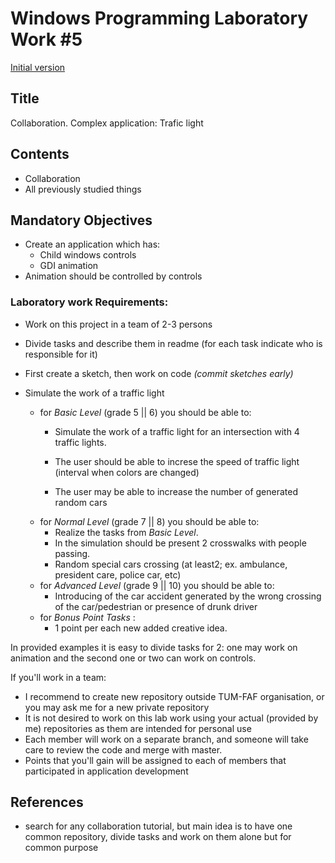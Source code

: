 # Windows Programming Laboratory Work #5
[Initial version](https://github.com/TUM-FAF/WP/edit/master/lab%235/README.md)

## Title
Collaboration. Complex application: Trafic light

## Contents
* Collaboration
* All previously studied things

## Mandatory Objectives
* Create an application which has:
  * Child windows controls
  * GDI animation
* Animation should be controlled by controls


### Laboratory work Requirements:
* Work on this project in a team of 2-3 persons 
* Divide tasks and describe them in readme (for each task indicate who is responsible for it)
* First create a sketch, then work on code  _(commit sketches early)_

* Simulate the work of a traffic light

  - for _Basic Level_ (grade 5 || 6) you should be able to:
    * Simulate the work of a traffic light for an intersection with 4 traffic lights.
   
    * The user should be able to increse the speed of traffic light (interval when colors are changed)
    * The user may be able to increase the number of generated random cars 
  - for _Normal Level_ (grade 7 || 8) you should be able to:
    * Realize the tasks from _Basic Level_.
    * In the simulation should be present 2 crosswalks with people passing.
    * Random special cars crossing (at least2; ex. ambulance, president care, police car, etc)
  - for _Advanced Level_ (grade 9 || 10) you should be able to:
    * Introducing of the car accident generated by the wrong crossing of the car/pedestrian or presence of drunk driver
  - for _Bonus Point Tasks_ :
    * 1 point per each new added creative idea. 

In provided examples it is easy to divide tasks for 2: one may work on animation and the second one or two can work on controls.

If you'll work in a team:
* I recommend to create new repository outside TUM-FAF organisation, or you may ask me for a new private repository
* It is not desired to work on this lab work using your actual (provided by me) repositories as them are intended for personal use
* Each member will work on a separate branch, and someone will take care to review the code and merge with master.
* Points that you'll gain will be assigned to each of members that participated in application development

## References
* search for any collaboration tutorial, but main idea is to have one common repository, divide tasks and work on them alone but for common purpose 
